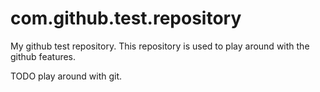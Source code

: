 com.github.test.repository
==========================

My github test repository. This repository is used to play around with the github features.

TODO play around with git.
